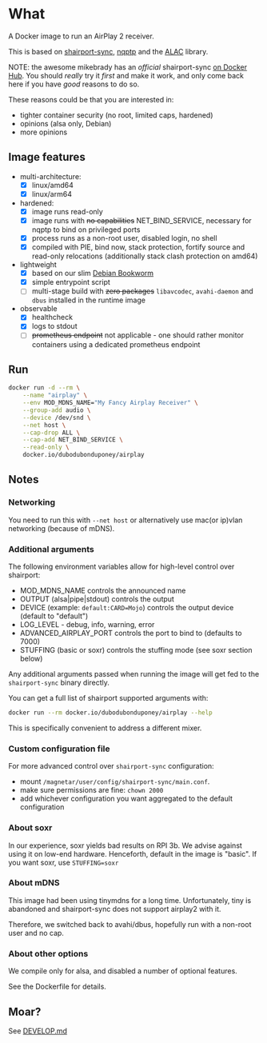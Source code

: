 # What

A Docker image to run an AirPlay 2 receiver.

This is based on [shairport-sync](https://github.com/mikebrady/shairport-sync), [nqptp](https://github.com/mikebrady/nqptp) and the [ALAC](https://github.com/mikebrady/alac) library.

NOTE: the awesome mikebrady has an *official* shairport-sync [on Docker Hub](https://hub.docker.com/r/mikebrady/shairport-sync).
You should *really* try it *first* and make it work, and only come back here if you have *good* reasons to do so.

These reasons could be that you are interested in:
* tighter container security (no root, limited caps, hardened)
* opinions (alsa only, Debian)
* more opinions

## Image features

* multi-architecture:
  * [x] linux/amd64
  * [x] linux/arm64
* hardened:
  * [x] image runs read-only
  * [x] image runs with ~~no capabilities~~ NET_BIND_SERVICE, necessary for nqptp to bind on privileged ports
  * [x] process runs as a non-root user, disabled login, no shell
  * [x] compiled with PIE, bind now, stack protection, fortify source and read-only relocations (additionally stack clash protection on amd64)
* lightweight
  * [x] based on our slim [Debian Bookworm](https://github.com/dubo-dubon-duponey/docker-debian)
  * [x] simple entrypoint script
  * [ ] multi-stage build with ~~zero packages~~ `libavcodec`, `avahi-daemon` and `dbus` installed in the runtime image 
* observable
  * [x] healthcheck
  * [x] logs to stdout
  * [ ] ~~prometheus endpoint~~ not applicable - one should rather monitor containers using a dedicated prometheus endpoint

## Run

```bash
docker run -d --rm \
    --name "airplay" \
    --env MOD_MDNS_NAME="My Fancy Airplay Receiver" \
    --group-add audio \
    --device /dev/snd \
    --net host \
    --cap-drop ALL \
    --cap-add NET_BIND_SERVICE \
    --read-only \
    docker.io/dubodubonduponey/airplay
```

## Notes

### Networking

You need to run this with `--net host` or alternatively use mac(or ip)vlan networking (because of mDNS).

### Additional arguments

The following environment variables allow for high-level control over shairport:

* MOD_MDNS_NAME controls the announced name
* OUTPUT (alsa|pipe|stdout) controls the output
* DEVICE (example: `default:CARD=Mojo`) controls the output device (default to "default")
* LOG_LEVEL - debug, info, warning, error
* ADVANCED_AIRPLAY_PORT controls the port to bind to (defaults to 7000)
* STUFFING (basic or soxr) controls the stuffing mode (see soxr section below)

Any additional arguments passed when running the image will get fed to the `shairport-sync` binary directly.

You can get a full list of shairport supported arguments with:

```bash
docker run --rm docker.io/dubodubonduponey/airplay --help
```

This is specifically convenient to address a different mixer.

### Custom configuration file

For more advanced control over `shairport-sync` configuration:
* mount `/magnetar/user/config/shairport-sync/main.conf`.
* make sure permissions are fine: `chown 2000`
* add whichever configuration you want aggregated to the default configuration

### About soxr

In our experience, soxr yields bad results on RPI 3b.
We advise against using it on low-end hardware.
Henceforth, default in the image is "basic".
If you want soxr, use `STUFFING=soxr`

### About mDNS

This image had been using tinymdns for a long time.
Unfortunately, tiny is abandoned and shairport-sync does not support airplay2 with it.

Therefore, we switched back to avahi/dbus, hopefully run with a non-root user and no cap.

### About other options

We compile only for alsa, and disabled a number of optional features.

See the Dockerfile for details.

## Moar?

See [DEVELOP.md](DEVELOP.md)
